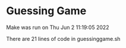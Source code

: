 # Guessing Game

Make was run on Thu Jun  2 11:19:05     2022

There are 21 lines of code in guessinggame.sh
